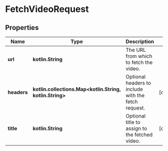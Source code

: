 
# FetchVideoRequest

## Properties
| Name | Type | Description | Notes |
| ------------ | ------------- | ------------- | ------------- |
| **url** | **kotlin.String** | The URL from which to fetch the video. |  |
| **headers** | **kotlin.collections.Map&lt;kotlin.String, kotlin.String&gt;** | Optional headers to include with the fetch request. |  [optional] |
| **title** | **kotlin.String** | Optional title to assign to the fetched video. |  [optional] |




